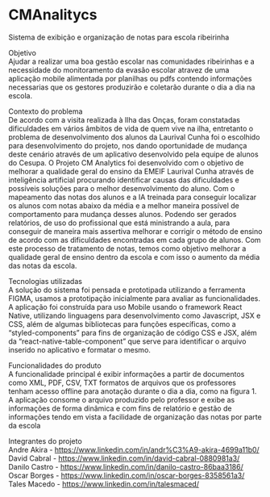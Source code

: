 # CMAnalitycs <br>
 Sistema de exibição e organização de notas para escola ribeirinha 

Objetivo <br> 
  Ajudar a realizar uma boa gestão escolar nas comunidades ribeirinhas e a necessidade do monitoramento da evasão escolar atravez de uma aplicação mobile alimentada por planilhas ou pdfs contendo informações necessarias que os gestores produzirão e coletarão durante o dia a dia na escola. 

Contexto do problema <br>
 De acordo com a visita realizada à Ilha das Onças, foram constatadas dificuldades em vários âmbitos de vida de quem vive na ilha, entretanto o problema de desenvolvimento dos alunos da Laurival Cunha foi o escolhido para desenvolvimento do projeto, nos dando oportunidade de mudança deste cenário através de um aplicativo desenvolvido pela equipe de alunos do Cesupa. O Projeto CM Analytics foi desenvolvido com o objetivo de melhorar a qualidade geral do ensino da EMEIF Laurival Cunha através de inteligência artificial procurando identificar causas das dificuldades e possíveis soluções para o melhor desenvolvimento do aluno. Com o mapeamento das notas dos alunos e a IA treinada para conseguir localizar os alunos com notas abaixo da média e a melhor maneira possível de comportamento para mudança desses alunos. Podendo ser gerados relatórios, de uso do profissional que está ministrando a aula, para conseguir de maneira mais assertiva melhorar e corrigir o método de ensino de acordo com as dificuldades encontradas em cada grupo de alunos. Com este processo de tratamento de notas, temos como objetivo melhorar a qualidade geral de ensino dentro da escola  e com isso o aumento da média das notas da escola.

  
Tecnologias utilizadas <br>
 A solução do sistema foi pensada e prototipada utilizando a ferramenta FIGMA, usamos a prototipação inicialmente para avaliar as funcionalidades. A aplicação foi construída para uso Mobile usando o framework React Native, utilizando linguagens para desenvolvimento como Javascript, JSX e CSS, além de algumas bibliotecas para funções específicas, como a “styled-components” para fins de organização de código CSS e JSX, além da “react-native-table-component” que serve para identificar o arquivo inserido no aplicativo e formatar o mesmo.

Funcionalidades do produto <br>
  A funcionalidade principal é exibir informações a partir de documentos como XML, PDF, CSV, TXT formatos de arquivos que os professores tenham acesso offline para anotação durante o dia a dia, como na figura 1. A aplicação consome o arquivo produzido pelo professor e exibe as informações de forma dinâmica e com fins de relatório e gestão de informações tendo em vista a facilidade de organização das notas por parte da escola

Integrantes do projeto <br>
 Andre Akira - https://www.linkedin.com/in/andr%C3%A9-akira-4699a11b0/ <br>
 David Cabral - https://www.linkedin.com/in/david-cabral-0880981a3/ <br>
 Danilo Castro - https://www.linkedin.com/in/danilo-castro-86baa3186/ <br>
 Oscar Borges - https://www.linkedin.com/in/oscar-borges-8358561a3/ <br>
 Tales Macedo - https://www.linkedin.com/in/talesmaced/ <br>
